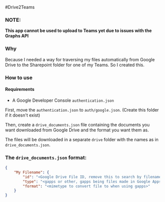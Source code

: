 #Drive2Teams

### NOTE:
**This app cannot be used to upload to Teams yet due
to issues with the Graphs API**

### Why
Because I needed a way for traversing my files automatically from Google Drive to
the Sharepoint folder for one of my Teams. So I created this.

### How to use
#### Requirements
* A Google Developer Console ```authentication.json```

First, move the ```authentication.json``` to ```auth/google.json```.
(Create this folder if it doesn't exist)

Then, create a ```drive_documents.json``` file containing the documents you want downloaded
from Google Drive and the format you want them as.

The files will be downloaded in a separate ```drive``` folder with the names as in ```drive_documents.json```.

### The ```drive_documents.json``` format:
```json
{
    "My Filename": {
        "id": "<Google Drive File ID, remove this to search by filename>",
        "type": "<gapps or other, gapps being files made in Google Apps like Docs>",
        "format": "<mimetype to convert file to when using gapps>"
    }
}
```